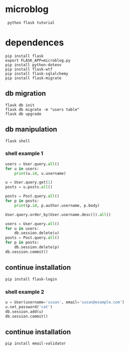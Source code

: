 # microblog
```shell
 python flask tutorial
```

# dependences
```shell
pip install flask
export FLASK_APP=microblog.py
pip install python-dotenv
pip install flask-wtf
pip install flask-sqlalchemy
pip install flask-migrate
```

## db migration
```
flask db init
flask db migrate -m "users table"
flask db upgrade
```

## db manipulation
```
flask shell
```

### shell example 1
```python
users = User.query.all()
for u in users:
    print(u.id, u.username)
```
```python
u = User.query.get(1)
posts = u.posts.all()
```
```python
posts = Post.query.all()
for p in posts:
    print(p.id, p.author.username, p.body)
```
```python
User.query.order_by(User.username.desc()).all()
```
```python
users = User.query.all()
for u in users:
    db.session.delete(u)
posts = Post.query.all()
for p in posts:
    db.session.delete(p)
db.session.commit()
```
## continue installation
```
pip install flask-login
```

### shell example 2
```python
u = User(username='susan', email='susan@example.com')
u.set_password('cat')
db.session.add(u)
db.session.commit()
```

## continue installation
```
pip install email-validator
```
